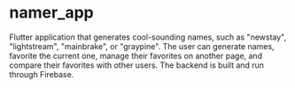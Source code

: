 # namer_app

Flutter application that generates cool-sounding names, such as "newstay", "lightstream", "mainbrake", or "graypine". The user can generate names, favorite the current one, manage their favorites on another page, and compare their favorites with other users. The backend is built and run through Firebase.
